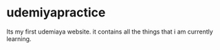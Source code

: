 # udemiyapractice
Its my first udemiaya website. it contains all the things that i am currently learning.
